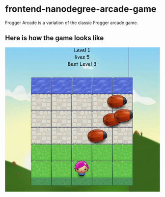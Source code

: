 frontend-nanodegree-arcade-game
===============================

Frogger Arcade is a variation of the classic Frogger arcade game.

## Here is how the game looks like
<img src="imgs/mainpage.gif">
